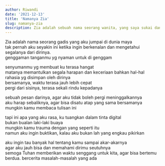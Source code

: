 ```yaml
---
author: Riwandi
date: '2021-12-13'
title: 'Namanya Zia'
slug: namanya-zia
description: Zia adalah sebuah nama seorang wanita, yang saya sukai dan sayangi saat ini sampai seterusnya
---
```


Zia adalah nama seorang gadis yang aku jumpai di dunia maya<br>
tak pernah aku seyakin ini ketika ingin berkenalan dan mengetahui segalanya dari dirinya.<br>
genggaman tanganmu yg nyaman untuk di genggam<br>

senyumanmu yg membuat ku terasa hangat<br>
matanya memantulkan segala harapan dan keceriaan bahkan hal-hal rahasia yg disimpan oleh dirinya<br>
bersamanya, waktu terasa jauh lebih cepat<br>
pergi dari sisinya, terasa sekali rindu kepadanya<br>

sebuah pesan darinya, agar aku tidak boleh pergi meninggalkannya<br>
aku harap sebaliknya, agar bisa disatu atap yang sama bersamanya<br>
mungkin kamu membaca tulisan ini<br>

tapi ini apa yang aku rasa, ku tuangkan dalam tinta digital<br>
bukan bualan laki-laki buaya<br>
mungkin kamu trauma dengan yang seperti itu<br>
namun aku ingin buktikan, kalau aku bukan lah yang engkau pikirkan<br>

aku ingin tau banyak hal tentang kamu sampai akar-akarnya<br>
agar aku jauh bisa dan memahami dirimu seutuhnya<br>
semoga Tuhan memberikan waktu senggang untuk kita, agar bisa bertemu berdua. bercerita masalah-masalah yang ada<br>